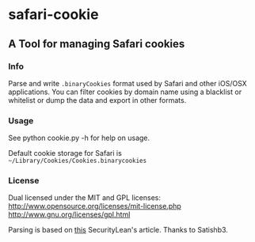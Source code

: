 # safari-cookie
## A Tool for managing Safari cookies

### Info
Parse and write `.binaryCookies` format used by Safari and other iOS/OSX applications.
You can filter cookies by domain name using a blacklist or whitelist or dump the data and export in other formats.

### Usage
See python cookie.py -h for help on usage.

Default cookie storage for Safari is `~/Library/Cookies/Cookies.binarycookies`

### License
Dual licensed under the MIT and GPL licenses:  
http://www.opensource.org/licenses/mit-license.php  
http://www.gnu.org/licenses/gpl.html

Parsing is based on [this](http://www.securitylearn.net/2012/10/27/cookies-binarycookies-reader/) SecurityLean's article.
Thanks to Satishb3.
